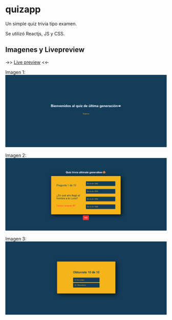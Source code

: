# quizapp
Un simple quiz trivia tipo examen.

Se utilizó Reactjs, JS y CSS.

## Imagenes y Livepreview
->> [Live preview](https://chrisvd9.github.io/simple-blackjack-game/) <<-

Imagen 1:
![screenShot01](images/menuquiz.png)

Imagen 2:
![screenShot02](images/quiz.png)

Imagen 3:
![screenShot03](images/endquiz.png)
